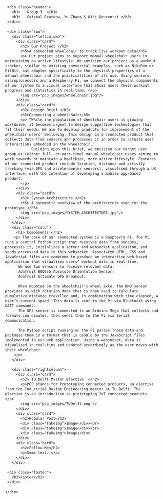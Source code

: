 <html lang="en">
  <head>
        <link rel="stylesheet" href="webPage.css">
  </head>

  <body>


     <div class="header">
       <h1>   Group 3  </h1>
       <h3>   Caiseal Beardow, Yu Zhang & Kiki Deurvorst </h3>
     </div>

     <div class="row">
       <div class="leftcolumn">
         <div class="card">
           <h2> Our Project </h2>
           <h5>A connected wheelchair to track live workout data</h5>
           <p> Our project aims to support manual wheelchair users in maintaining an active lifestyle. We envision our project as a workout tracker, similar to existing commercial examples, such as NikeRun or FitBit, but adapted specifically to the physical properties of a manual wheelchair and the practicalities of its use. Using sensors, microprocessors and a Raspberry Pi, we connect the physical components of our system to a visual interface that shows users their workout progress and statistics in real-time. </p>
           <img src="pcp_images/wheelchair.jpg"/>
         </div>
         <div class="card">
           <h2> Design Brief </h2>
           <h5>Connecting a wheelchair</h5>
           <p> “While the population of wheelchair users is growing worldwide, it becomes urgent to design supportive technologies that fit their needs. We aim to develop products for improvement of the wheelchair users’ wellbeing. This design is a connected product that collects data from sensors and processes it in order to actuate user interactions embedded in the wheelchair.”
                Building upon this brief, we envision our target user group as (either full- or part-time) manual wheelchair users aiming to work towards or maintain a healthier, more active lifestyle. Features of our connected product include location, distance and activity tracking (via GPS and accelerometer sensors), visualised through a UX interface, with the intention of developing a mobile app-based product.
           </p>
         </div>
         <div class="card">
           <h2> System Architecture </h2>
           <h5> A sytematic overview of the architecture used for the prototype </h5>
           <img src="pcp_images/SYSTEM_ARCHITECTURE.jpg"/>
         </div>
       </div>
       <div class="card">
         <h2> Components </h2>
        <p> The core of our connected system is a Raspberry Pi. The Pi runs a central Python script that receives data from sensors, processes it, initialises a server and websocket application, and sends processed data to this websocket. Associated HTML, CSS and JavaScript files are combined to produce an interactive web-based application that visualises users’ workout data in real-time.
          We use two sensors to receive relevant data:
          Adafruit BNO055 Absolute Orientation Sensor;
          Adafruit Ultimate GPS Breakout.

          When mounted on the wheelchair’s wheel axle, the BNO sensor provides us with rotation data that is then used to calculate cumulative distance travelled and, in combination with time elapsed, a user’s current speed. This data is sent to the Pi via Bluetooth using GATT commands.
          The GPS sensor is connected to an Arduino Mega that collects and formats coordinates, then sends them to the Pi via serial communication.

          The Python script running on the Pi parses these data and packages them in a format that is usable by the JavaScript files implemented in our web application. Using a websocket, data is visualised in real-time and updated accordingly as the user moves with their wheelchair.
        </p>
       </div>

       <div class="rightcolumn">
         <div class="card">
           <h2> TU Delft Master Elective  </h2>
           <p>PCP stands for Prototyping connected products, an elective from the Industrial Design Engineering master at TU Delft. The elective is an introduction to prototyping IoT connected products. </p>
           <img src="pcp_images/TUDelft.png"/>
         </div>
         <div class="card">
           <h2>Popular Post</h2>
           <div class="fakeimg">Image</div><br>
           <div class="fakeimg">Image</div><br>
           <div class="fakeimg">Image</div>
         </div>
         <div class="card">
           <h2>Follow Me</h2>
           <p>Some text..</p>
         </div>
       </div>

     <div class="footer">
       <h2>Footer</h2>
     </div>

    </div>

  </body>
</html>
